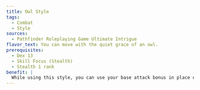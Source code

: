 ```yaml
---
title: Owl Style
tags:
  - Combat
  - Style
sources:
  - Pathfinder Roleplaying Game Ultimate Intrigue
flavor_text: You can move with the quiet grace of an owl.
prerequisites:
  - Dex 13
  - Skill Focus (Stealth)
  - Stealth 1 rank
benefit: |
  While using this style, you can use your base attack bonus in place of your ranks in Stealth to determine your Stealth skill modifier (as usual, this does not replace your ranks for other purposes, such as determining the effects of Skill Focus). While in this stance and using Stealth, you can charge at a --10 penalty beyond the penalty you take for using Stealth at full speed (which is typically --5). Foes that fail their Perception checks and don't otherwise notice you (for instance, with an ability like blindsight) are denied their Dexterity bonuses to AC against all attacks you make against them during or at the end of that charge instead of just against the first attack.
---
```


